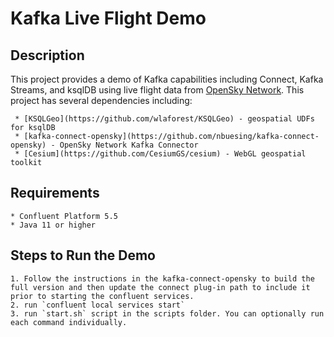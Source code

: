 # Kafka Live Flight Demo


## Description

This project provides a demo of Kafka capabilities including Connect, Kafka Streams, and ksqlDB using live flight data from [OpenSky Network](https://opensky-network.org/). This project has several dependencies including:

     * [KSQLGeo](https://github.com/wlaforest/KSQLGeo) - geospatial UDFs for ksqlDB
     * [kafka-connect-opensky](https://github.com/nbuesing/kafka-connect-opensky) - OpenSky Network Kafka Connector
     * [Cesium](https://github.com/CesiumGS/cesium) - WebGL geospatial toolkit


## Requirements
    * Confluent Platform 5.5
    * Java 11 or higher

## Steps to Run the Demo
    1. Follow the instructions in the kafka-connect-opensky to build the full version and then update the connect plug-in path to include it prior to starting the confluent services.
    2. run `confluent local services start`
    3. run `start.sh` script in the scripts folder. You can optionally run each command individually.


